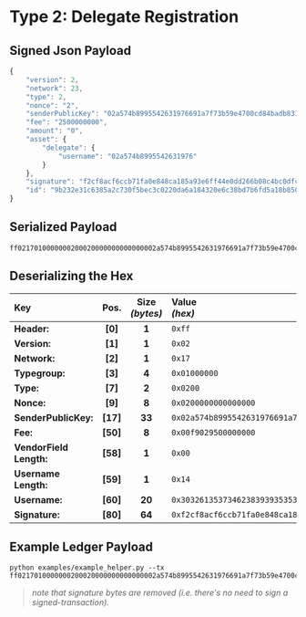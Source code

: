 
# Type 2: Delegate Registration

## Signed Json Payload

```javascript
{
	"version": 2,
	"network": 23,
	"type": 2,
	"nonce": "2",
	"senderPublicKey": "02a574b8995542631976691a7f73b59e4700cd84badb831331ab18ae2113a184ba",
	"fee": "2500000000",
	"amount": "0",
	"asset": {
		"delegate": {
			"username": "02a574b8995542631976"
		}
	},
	"signature": "f2cf8acf6ccb71fa0e848ca185a93e6ff44e0dd266b08c4bc0dfc7984499acd759f6067ace6bb00eae404eafa6af3548f5d35f8727f4ddeba69b6d925c604338",
	"id": "9b232e31c6385a2c730f5bec3c0220da6a184320e6c38bd7b6fd5a18b8501472"
}
```

## Serialized Payload

```shell
ff0217010000000200020000000000000002a574b8995542631976691a7f73b59e4700cd84badb831331ab18ae2113a184ba00f902950000000000143032613537346238393935353432363331393736f2cf8acf6ccb71fa0e848ca185a93e6ff44e0dd266b08c4bc0dfc7984499acd759f6067ace6bb00eae404eafa6af3548f5d35f8727f4ddeba69b6d925c604338
```

## Deserializing the Hex

| Key                       | Pos.      | Size<br>_(bytes)_ | Value<br> _(hex)_     |
| :--                       | :--:      | :---------------: | :----------------     |
| **Header:**               | **[0]**   | **1**             | `0xff`                |
| **Version:**              | **[1]**   | **1**             | `0x02`                |
| **Network:**              | **[2]**   | **1**             | `0x17`                |
| **Typegroup:**            | **[3]**   | **4**             | `0x01000000`          |
| **Type:**                 | **[7]**   | **2**             | `0x0200`              |
| **Nonce:**                | **[9]**   | **8**             | `0x0200000000000000`  |
| **SenderPublicKey:**      | **[17]**  | **33**            | `0x02a574b8995542631976691a7f73b59e4700cd84badb831331ab18ae2113a184ba`    |
| **Fee:**                  | **[50]**  | **8**             | `0x00f9029500000000`  |
| **VendorField Length:**   | **[58]**  | **1**             | `0x00`                |
| **Username Length:**      | **[59]**  | **1**             | `0x14`                |
| **Username:**             | **[60]**  | **20**            | `0x3032613537346238393935353432363331393736`  |
| **Signature:**            | **[80]**  | **64**            | `0xf2cf8acf6ccb71fa0e848ca185a93e6ff44e0dd266b08c4bc0dfc7984499acd759f6067ace6bb00eae404eafa6af3548f5d35f8727f4ddeba69b6d925c604338`  |

## Example Ledger Payload

```shell
python examples/example_helper.py --tx ff0217010000000200020000000000000002a574b8995542631976691a7f73b59e4700cd84badb831331ab18ae2113a184ba00f902950000000000143032613537346238393935353432363331393736
```
> _note that signature bytes are removed (i.e. there's no need to sign a signed-transaction)._

